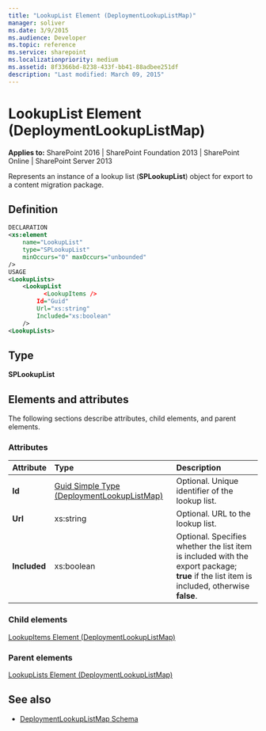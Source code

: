 ```yaml
---
title: "LookupList Element (DeploymentLookupListMap)"
manager: soliver
ms.date: 3/9/2015
ms.audience: Developer
ms.topic: reference
ms.service: sharepoint
ms.localizationpriority: medium
ms.assetid: 8f3366bd-8238-433f-bb41-88adbee251df
description: "Last modified: March 09, 2015"
---
```


# LookupList Element (DeploymentLookupListMap)

**Applies to:** SharePoint 2016 | SharePoint Foundation 2013 | SharePoint Online | SharePoint Server 2013
  
Represents an instance of a lookup list (**SPLookupList**) object for export to a content migration package.

## Definition

```XML
DECLARATION
<xs:element 
    name="LookupList" 
    type="SPLookupList" 
    minOccurs="0" maxOccurs="unbounded" 
/>
USAGE
<LookupLists>
    <LookupList
          <LookupItems />
        Id="Guid"
        Url="xs:string"
        Included="xs:boolean"
    />
<LookupLists>

```

## Type

**SPLookupList**
  
## Elements and attributes

The following sections describe attributes, child elements, and parent elements.

### Attributes

|**Attribute**|**Type**|**Description**|
|:-----|:-----|:-----|
|**Id** <br/> |[Guid Simple Type (DeploymentLookupListMap)](guid-simple-type-deploymentlookuplistmap.md) <br/> |Optional. Unique identifier of the lookup list.  <br/> |
|**Url** <br/> |xs:string  <br/> |Optional. URL to the lookup list.  <br/> |
|**Included** <br/> |xs:boolean  <br/> |Optional. Specifies whether the list item is included with the export package; **true** if the list item is included, otherwise **false**.  <br/> |
   
### Child elements

[LookupItems Element (DeploymentLookupListMap)](lookupitems-element-deploymentlookuplistmap.md)
   
### Parent elements

[LookupLists Element (DeploymentLookupListMap)](lookuplists-element-deploymentlookuplistmap.md)
   
## See also

- [DeploymentLookupListMap Schema](deploymentlookuplistmap-schema.md)

